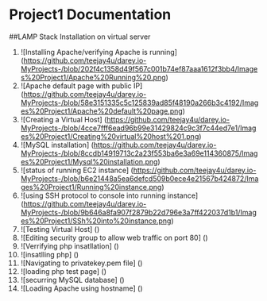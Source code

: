 # Project1 Documentation 
##LAMP Stack Installation on virtual server 

1. ![Installing Apache/verifying Apache is running]
    (https://github.com/teejay4u/darey.io-MyProjects-/blob/202f4c1358d49f567c001b74ef87aaa1612f3bb4/Images%20Project1/Apache%20Running%20.png)
1. ![Apache default page with public IP]
    (https://github.com/teejay4u/darey.io-MyProjects-/blob/58e3151335c5c125839ad85f48190a266b3c4192/Images%20Project1/Apache%20default%20page.png)
1.  ![Creating a Virtual Host]
    (https://github.com/teejay4u/darey.io-MyProjects-/blob/4cce7fff6ead96b99e31429824c9c3f7c44ed7e1/Images%20Project1/Creating%20virtual%20host%201.png)
1.  ![MySQL installation]
    (https://github.com/teejay4u/darey.io-MyProjects-/blob/8ccdb14919713c2a23f553ba6e3a69e114360875/Images%20Project1/Mysql%20installation.png)
1.  ![status of running EC2 instance]
    (https://github.com/teejay4u/darey.io-MyProjects-/blob/b6e21448a5ea6defcd509b0ece4e21567b424872/Images%20Project1/Running%20instance.png)
1.  ![using SSH protocol to console into running instance]
    (https://github.com/teejay4u/darey.io-MyProjects-/blob/9b646a8fa907f2879b22d796e3a7ff422037d1b1/Images%20Project1/SSh%20into%20instance.png)
1.  ![Testing Virtual Host]
    ()
1.  ![Editing security group to allow web traffic on port 80]
    ()
1.  ![Verrifying php insatllation]
    ()
1.  ![insatlling php]
    ()
1.  ![Navigating to privatekey.pem file]
    ()
1.  ![loading php test page]
    ()
1.  ![securring MySQL database]
    ()
1.  ![Loading Apache using hostname]
    ()
